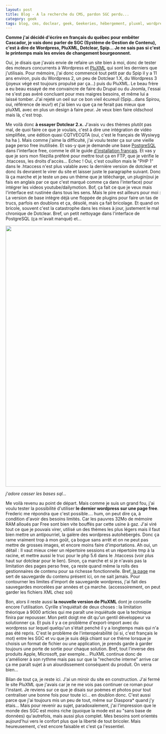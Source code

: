 ```yaml
---
layout: post
title: Blog - A la recherche du CMS, pardon SGC perdu...
category: geek
tags: blog, cms, doclear, geek, Geekeries, hébergement, pluxml, wordpress
---
```

**Comme j'ai décidé d'écrire en français du québec pour embêter Cascador, je vais donc parler de SGC (Système de Gestion de Contenu), c'est à dire de Wordpress, PluXML, Dotclear, Spip... Je ne sais pas si c'est le printemps mais les envies de changement bourgeonnent.**

Oui, je disais que j'avais envie de refaire un site bien à moi, donc de tester des moteurs concurrents à Wordpress et <a href="https://cheziceman.wordpress.com/2017/02/14/testtuto-pluxml-est-il-le-moteur-de-blog-le-plus-simple-sur-une-page-free/">PluXML</a> qui sont les derniers que j'utilisais. Pour mémoire, j'ai donc commencé tout petit par du Spip il y a 11 ans environ, puis du Wordpress 2, un peu de Dotclear 1.X, du Wordpress 3 (joyeux végé est toujours propulsé par ça...) puis du PluXML. Le beau frère a eu beau essayé de me convaincre de faire du Drupal ou du Joomla, l'essai ne s'est pas avéré concluant pour mes maigres besoins, et même lui a laissé tomber. J'ai rejeté un oeil sur ce bon vieil écureuil (Spip...dans Spirou, oui, référence de ieuv!) et j'ai bien vu que ça ne ferait pas mieux que pluXML avec en plus un design à faire peur. Je veux bien faire oldschool mais là, c'est trop.

Me voilà donc **à essayer Dotclear 2.x.** J'avais vu des thèmes plutôt pas mal, de quoi faire ce que je voulais, c'est à dire une intégration de vidéo simplifiée, une édition quasi CQTVECQTA (oui, c'est le français de Wysiwyg ha ha ). Mais comme j'aime la difficulté, j'ai voulu tester ça sur une vieille page perso free inutilisée. Et vas-y que je demande une base <a href="https://fr.wikipedia.org/wiki/PostgreSQL">PostgreSQL</a> dans l'interface free, comme le dit le guide <a href="https://fr.dotclear.org/documentation/2.0/hosting/free.fr">d'installation français</a>. Et vas y que je sors mon filezilla préféré pour mettre tout ça en FTP, que je vérifie le .htaccess, les droits d'accès... Echec ! Oui, c'est couillon mais le "PHP 1" dans le .htaccess n'est plus valable avec la dernière version de dotclear et donc ils devraient le virer du site et laisser juste le paragraphe suivant. Donc là ça marche et je teste un peu un thème que je télécharge, un plugin(oui je fais en anglais par ce que c'est marqué comme ça dans l'interface) pour intégrer les videos youtube/dailymotion. Bof, ça fait ce que je veux mais l'interface est rustinée dans tous les sens. Mais le pire est ailleurs pour moi : La version de base intègre déjà une floppée de plugins pour faire un tas de trucs, parfois en doublons et ça, désolé, mais ça fait bricolage. Et quand on bricole, souvent c'est la catastrophe dans les mises à jour, justement le mal chronique de Dotclear. Bref, un petit nettoyage dans l'interface de PostgreSQL (ça m'avait manqué) et...

<img class="size-medium" src="https://upload.wikimedia.org/wikipedia/commons/8/8f/Phppgadmin.png" width="1274" height="848" />

*j'adore casser les bases sql...*

Me voilà revenu au point de départ. Mais comme je suis un grand fou, j'ai voulu tester la possibilité d'utiliser **le dernier wordpress sur une page free**. Frederic me répondra que c'est possible.... hum, on peut dire ça, à condition d'avoir des besoins limités. Car les pauvres 32Mo de mémoire RAM alloués par Free sont bien vite bouffés par cette usine à gaz. J'ai viré tout ce que je pouvais virer, utilisé un des thèmes les plus légers mais il faut bien mettre un antipourriel, la galère des wordpress autohébergés. Donc ça rame vraiment trop à mon goût, ça bogue sans arrêt et on ne peut pas mettre de grosses images, et encore moins faire d'importations. Ah oui, un détail : Il vaut mieux créer un répertoire sessions et un répertoire tmp à la racine, et mettre aussi le truc pour le php 5.6 dans le .htaccess (voir plus haut sur dotclear pour le lien). Sinon, ça marche et si je n'avais pas la limitation des pages perso free, ça reste quand même la rolls des gestionnaires de contenu pour sa richesse fonctionnelle. Bref,<a href="http://iceblog.free.fr"> la page</a> me sert de sauvegarde du contenu présent ici, on ne sait jamais. Pour contourner les limites d'import de sauvegarde wordpress, j'ai fait des sauvegardes morcelées par années et ça marche. (accessoirement, on peut garder les fichiers XML chez soi)

Bon, alors il reste aussi **la nouvelle version de PluXML** dont je conseille encore l'utilisation. Cyrille s'inquiétait de deux choses : la limitation théorique à 9000 articles qui me paraît une inquiétude que la technique finira par repousser. Mon petit doigt me dit qu'un gentil développeur va solutionner ça. Et puis il y a ce problème d'export-import avec du wordpress sur lequel quelqu'un s'était penché il y a longtemps mais qui n'a pas été repris. C'est le problème de l'interopérabilité (si si, c'est français le mot) entre les SGC et vu que je suis déjà chiant sur ce thème lorsque je choisis un format de fichier ou une application, je prends garde à garder toujours une porte de sortie pour chaque solution. Bref, tout l'inverse des produits Apple, Microsoft, par exemple... PluXML continue donc de s'améliorer à son rythme mais pas sur que la "recherche interne" arrive car ça me paraît sujet à un alourdissement conséquent du produit. On verra bien...

Bilan de tout ça, je reste ici. J'ai un miroir du site en construction. J'ai fermé le site PluXML que j'avais car je ne me vois pas continuer ce roman pour l'instant. Je reviens sur ce que je disais sur poèmes et photos pour tout centraliser une bonne fois pour toute ici... en doublon donc. C'est aussi parce que j'ai toujours mis un peu de tout, même sur Diaspora* quand j'y étais... Mais pour revenir au sujet, paradoxalement, j'ai l'impression que le monde des SGC est moins riche (quoique la mode est au "sans base de données) qu'autrefois, mais aussi plus complet. Mes besoins sont orientés aujourd'hui vers le confort plus que la liberté de tout bricoler. Mais heureusement, c'est encore faisable et c'est ça l'essentiel.

